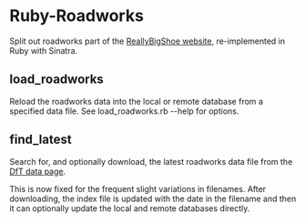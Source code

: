 # Ruby-Roadworks

Split out roadworks part of the [ReallyBigShoe website](http://www.reallybigshoe.co.uk),
re-implemented in Ruby with Sinatra.

## load_roadworks
Reload the roadworks data into the local or remote database from a specified data file.
See load_roadworks.rb --help for options.

## find_latest
Search for, and optionally download, the latest roadworks data file from the
[DfT data page](https://data.gov.uk/dataset/highways_agency_planned_roadworks).

This is now fixed for the frequent slight variations in filenames.
After downloading, the index file is updated with the date in the filename
and then it can optionally update the local and remote databases directly.
